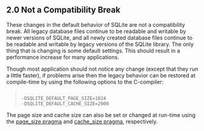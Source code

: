 ## 2\.0 Not a Compatibility Break



These changes in the default behavior of SQLite are not
a compatibility break. All legacy database files continue to be
readable and writable by newer versions of SQLite, and all newly
created database files continue to be readable and writable by
legacy versions of the SQLite library. The only thing that is changing
is some default settings. This should result in a performance
increase for many applications.




Though most application should not notice any change (except that
they run a little faster), if problems arise then the
legacy behavior can be restored at compile\-time by using the
following options to the C\-compiler:


> ```
> 
> -DSQLITE_DEFAULT_PAGE_SIZE=1024 
> -DSQLITE_DEFAULT_CACHE_SIZE=2000
> 
> ```



The page size and cache size can also be set or changed at run\-time using the
[page\_size pragma](pragma.html#pragma_page_size) and [cache\_size pragma](pragma.html#pragma_cache_size), respectively.

